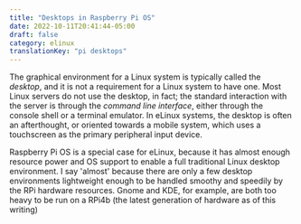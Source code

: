 ```yaml
---
title: "Desktops in Raspberry Pi OS"
date: 2022-10-11T20:41:44-05:00
draft: false 
category: elinux
translationKey: "pi desktops"
---
```


The graphical environment for a Linux system is typically called the _desktop_, and it is not a requirement for a Linux system to have one. Most Linux servers do not use the desktop, in fact; the standard interaction with the server is through the _command line interface_, either through the console shell or a terminal emulator. In eLinux systems, the desktop is often an afterthought, or oriented towards a mobile system, which uses a touchscreen as the primary peripheral input device.

Raspberry Pi OS is a special case for eLinux, because it has almost enough resource power and OS support to enable a full traditional Linux desktop environment. I say 'almost' because there are only a few desktop environments lightweight enough to be handled smoothy and speedily by the RPi hardware resources. Gnome and KDE, for example, are both too heavy to be run on a RPi4b (the latest generation of hardware as of this writing)